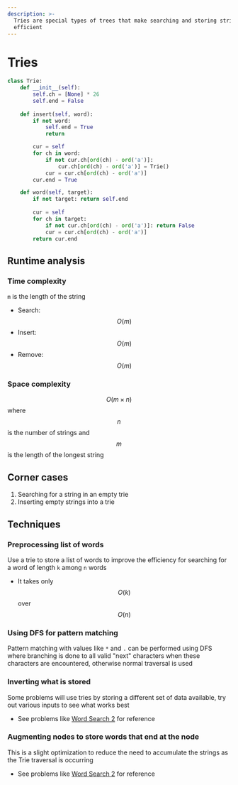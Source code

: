 ```yaml
---
description: >-
  Tries are special types of trees that make searching and storing strings more
  efficient
---
```


# Tries

```python
class Trie:
	def __init__(self):
		self.ch = [None] * 26
		self.end = False
	
	def insert(self, word):
		if not word:
			self.end = True
			return

		cur = self
		for ch in word:
			if not cur.ch[ord(ch) - ord('a')]:
				cur.ch[ord(ch) - ord('a')] = Trie()
			cur = cur.ch[ord(ch) - ord('a')]
		cur.end = True

	def word(self, target):
		if not target: return self.end
		
		cur = self
		for ch in target:
			if not cur.ch[ord(ch) - ord('a')]: return False
			cur = cur.ch[ord(ch) - ord('a')]
		return cur.end
```

## Runtime analysis

### Time complexity

`m` is the length of the string

* Search: $$O(m)$$
* Insert: $$O(m)$$
* Remove: $$O(m)$$

### Space complexity

$$O(m \times n)$$ where $$n$$ is the number of strings and $$m$$ is the length of the longest string

## Corner cases

1. Searching for a string in an empty trie
2. Inserting empty strings into a trie

## Techniques

### Preprocessing list of words

Use a trie to store a list of words to improve the efficiency for searching for a word of length `k` among `n` words

* It takes only $$O(k)$$ over $$O(n)$$

### Using DFS for pattern matching

Pattern matching with values like `*` and `.` can be performed using DFS where branching is done to all valid "next" characters when these characters are encountered, otherwise normal traversal is used

### Inverting what is stored

Some problems will use tries by storing a different set of data available, try out various inputs to see what works best

* See problems like [Word Search 2](https://leetcode.com/problems/word-search-ii/) for reference

### Augmenting nodes to store words that end at the node

This is a slight optimization to reduce the need to accumulate the strings as the Trie traversal is occurring

* See problems like [Word Search 2](https://leetcode.com/problems/word-search-ii/) for reference
